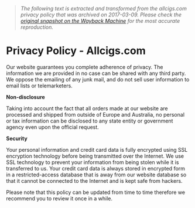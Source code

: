 > *The following text is extracted and transformed from the allcigs.com privacy policy that was archived on 2017-03-09. Please check the [original snapshot on the Wayback Machine](https://web.archive.org/web/20170309035919id_/http%3A//www.allcigs.com/en/privacy_policy) for the most accurate reproduction.*

# Privacy Policy - Allcigs.com

  


Our website guarantees you complete adherence of privacy. The information we are provided in no case can be shared with any third party. We oppose the emailing of any junk mail, and do not sell user information to email lists or telemarketers.

**Non-disclosure**

Taking into account the fact that all orders made at our website are processed and shipped from outside of Europe and Australia, no personal or tax information can be disclosed to any state entity or government agency even upon the official request.

**Security**

Your personal information and credit card data is fully encrypted using SSL encryption technology before being transmitted over the Internet. We use SSL technology to prevent your information from being stolen while it is transferred to us. Your credit card data is always stored in encrypted form in a restricted-access database that is away from our website database so that it cannot be connected to the Internet and is kept safe from hackers.

Please note that this policy can be updated from time to time therefore we recommend you to review it once in a while.
